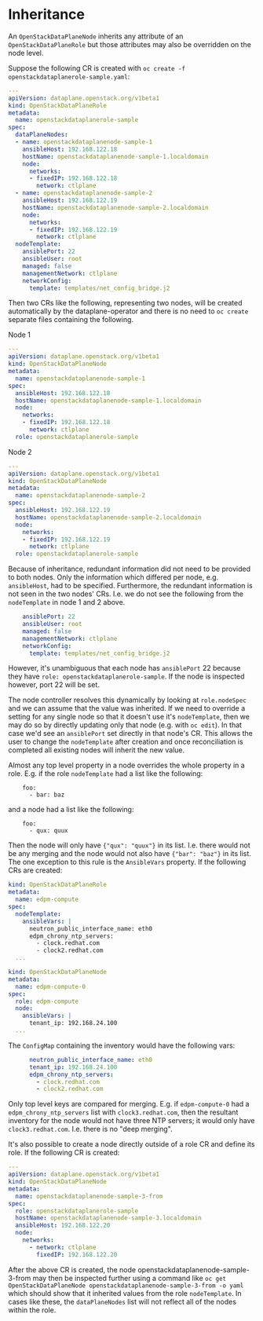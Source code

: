 # Inheritance

An `OpenStackDataPlaneNode` inherits any attribute of an
`OpenStackDataPlaneRole` but those attributes may also be overridden
on the node level.

Suppose the following CR is created with `oc create -f
openstackdataplanerole-sample.yaml`:

```yaml
---
apiVersion: dataplane.openstack.org/v1beta1
kind: OpenStackDataPlaneRole
metadata:
  name: openstackdataplanerole-sample
spec:
  dataPlaneNodes:
  - name: openstackdataplanenode-sample-1
    ansibleHost: 192.168.122.18
    hostName: openstackdataplanenode-sample-1.localdomain
    node:
      networks:
      - fixedIP: 192.168.122.18
        network: ctlplane
  - name: openstackdataplanenode-sample-2
    ansibleHost: 192.168.122.19
    hostName: openstackdataplanenode-sample-2.localdomain
    node:
      networks:
      - fixedIP: 192.168.122.19
        network: ctlplane
  nodeTemplate:
    ansiblePort: 22
    ansibleUser: root
    managed: false
    managementNetwork: ctlplane
    networkConfig:
      template: templates/net_config_bridge.j2
```
Then two CRs like the following, representing two nodes, will be
created automatically by the dataplane-operator and there is no
need to `oc create` separate files containing the following.

Node 1
```yaml
---
apiVersion: dataplane.openstack.org/v1beta1
kind: OpenStackDataPlaneNode
metadata:
  name: openstackdataplanenode-sample-1
spec:
  ansibleHost: 192.168.122.18
  hostName: openstackdataplanenode-sample-1.localdomain
  node:
    networks:
    - fixedIP: 192.168.122.18
      network: ctlplane
  role: openstackdataplanerole-sample
```
Node 2
```yaml
---
apiVersion: dataplane.openstack.org/v1beta1
kind: OpenStackDataPlaneNode
metadata:
  name: openstackdataplanenode-sample-2
spec:
  ansibleHost: 192.168.122.19
  hostName: openstackdataplanenode-sample-2.localdomain
  node:
    networks:
    - fixedIP: 192.168.122.19
      network: ctlplane
  role: openstackdataplanerole-sample
```
Because of inheritance, redundant information did not need to be
provided to both nodes. Only the information which differed per node,
e.g. `ansibleHost`, had to be specified. Furthermore, the redundant
information is not seen in the two nodes' CRs. I.e. we do not see the
following from the `nodeTemplate` in node 1 and 2 above.
```yaml
    ansiblePort: 22
    ansibleUser: root
    managed: false
    managementNetwork: ctlplane
    networkConfig:
      template: templates/net_config_bridge.j2
```
However, it's unambiguous that each node has `ansiblePort` 22
because they have `role: openstackdataplanerole-sample`. If the
node is inspected however, port 22 will be set.

The node controller resolves this dynamically by looking at
`role.nodeSpec` and we can assume that the value was inherited.
If we need to override a setting for any single node so that it
doesn't use it's `nodeTemplate`, then we may do so by directly
updating only that node (e.g. with `oc edit`). In that case we'd see
an `ansiblePort` set directly in that node's CR. This allows the user
to change the `nodeTemplate` after creation and once reconciliation is
completed all existing nodes will inherit the new value.

Almost any top level property in a node overrides the whole property
in a role. E.g. if the role `nodeTemplate` had a list like the
following:
```
    foo:
      - bar: baz
```
and a node had a list like the following:
```
    foo:
      - qux: quux
```
Then the node will only have `{"qux": "quux"}` in its list. I.e. there
would not be any merging and the node would not also have `{"bar":
"baz"}` in its list. The one exception to this rule is the
`AnsibleVars` property. If the following CRs are created:

```yaml
kind: OpenStackDataPlaneRole
metadata:
  name: edpm-compute
spec:
  nodeTemplate:
    ansibleVars: |
      neutron_public_interface_name: eth0
      edpm_chrony_ntp_servers:
        - clock.redhat.com
        - clock2.redhat.com
  ...
```

```yaml
kind: OpenStackDataPlaneNode
metadata:
  name: edpm-compute-0
spec:
  role: edpm-compute
  node:
    ansibleVars: |
      tenant_ip: 192.168.24.100
  ...
```
The `ConfigMap` containing the inventory would have the following
vars:

```yaml
      neutron_public_interface_name: eth0
      tenant_ip: 192.168.24.100
      edpm_chrony_ntp_servers:
        - clock.redhat.com
        - clock2.redhat.com
```
Only top level keys are compared for merging. E.g. if `edpm-compute-0`
had a `edpm_chrony_ntp_servers` list with `clock3.redhat.com`, then
the resultant inventory for the node would not have three NTP servers;
it would only have `clock3.redhat.com`. I.e. there is no "deep
merging".

It's also possible to create a node directly outside of a role CR
and define its role. If the following CR is created:
```yaml
---
apiVersion: dataplane.openstack.org/v1beta1
kind: OpenStackDataPlaneNode
metadata:
  name: openstackdataplanenode-sample-3-from
spec:
  role: openstackdataplanerole-sample
  hostName: openstackdataplanenode-sample-3.localdomain
  ansibleHost: 192.168.122.20
  node:
    networks:
      - network: ctlplane
        fixedIP: 192.168.122.20
```
After the above CR is created, the node
openstackdataplanenode-sample-3-from may then be inspected further
using a command like
`oc get OpenStackDataPlaneNode openstackdataplanenode-sample-3-from -o
yaml` which should show that it inherited values from the role
`nodeTemplate`. In cases like these, the `dataPlaneNodes` list will
not reflect all of the nodes within the role.
